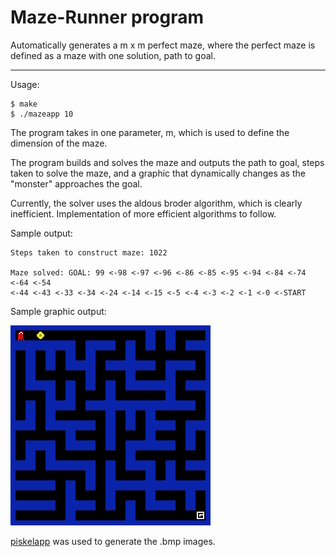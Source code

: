 # Maze-Runner program

Automatically generates a m x m perfect maze, where the perfect maze is defined
as a maze with one solution, path to goal.

---

Usage:
```
$ make
$ ./mazeapp 10
```
The program takes in one parameter, m, which is used to define the dimension of
the maze. 

The program builds and solves the maze and outputs the path to goal, steps taken
to solve the maze, and a graphic that dynamically changes as the "monster"
approaches the goal.

Currently, the solver uses the aldous broder algorithm, which is clearly
inefficient. Implementation of more efficient algorithms to follow.

Sample output:
```
Steps taken to construct maze: 1022

Maze solved: GOAL: 99 <-98 <-97 <-96 <-86 <-85 <-95 <-94 <-84 <-74 <-64 <-54
<-44 <-43 <-33 <-34 <-24 <-14 <-15 <-5 <-4 <-3 <-2 <-1 <-0 <-START
```



Sample graphic output:

![](https://github.com/liana1215/maze-runner/blob/master/maze/static/www.GIFCreator.me_RPu34o.gif)


[piskelapp](http://www.piskelapp.com/) was used to generate the .bmp images.



